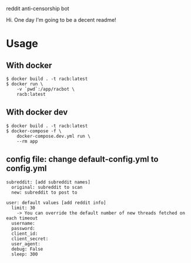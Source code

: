 reddit anti-censorship bot

Hi. One day I'm going to be a decent readme!

# Usage

## With docker

```
$ docker build . -t racb:latest
$ docker run \
    -v `pwd`:/app/racbot \
    racb:latest
```

## With docker dev
```
$ docker build . -t racb:latest
$ docker-compose -f \
    docker-compose.dev.yml run \
    --rm app
```

## config file: change default-config.yml to config.yml
```
subreddit: [add subreddit names]
  original: subreddit to scan
  new: subreddit to post to

user: default values [add reddit info]
  limit: 30
    -> You can override the default number of new threads fetched on each timeout
  username:
  password:
  client_id:
  client_secret:
  user_agent:
  debug: False
  sleep: 300
```